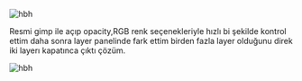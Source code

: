 
![hbh](https://raw.githubusercontent.com/C10ud-0/ctf/master/hellboundhackers/stega/9/stegano9.gif)


Resmi gimp ile açıp opacity,RGB renk seçenekleriyle hızlı bi şekilde kontrol ettim daha sonra layer panelinde fark ettim birden fazla layer olduğunu direk iki layerı kapatınca çıktı çözüm.


![hbh](https://raw.githubusercontent.com/C10ud-0/ctf/master/hellboundhackers/stega/9/9.png)
